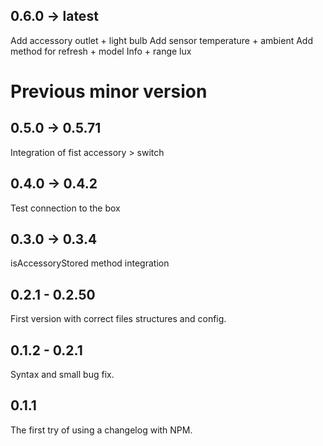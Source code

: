 ## 0.6.0 -> latest
Add accessory outlet + light bulb
Add sensor temperature + ambient
Add method for refresh + model Info + range lux

# Previous minor version
## 0.5.0 -> 0.5.71
Integration of fist accessory > switch
## 0.4.0 -> 0.4.2
Test connection to the box
## 0.3.0 -> 0.3.4
isAccessoryStored method integration
## 0.2.1 - 0.2.50
First version with correct files structures and config.
## 0.1.2 - 0.2.1
Syntax and small bug fix.
## 0.1.1
The first try of using a changelog with NPM.
